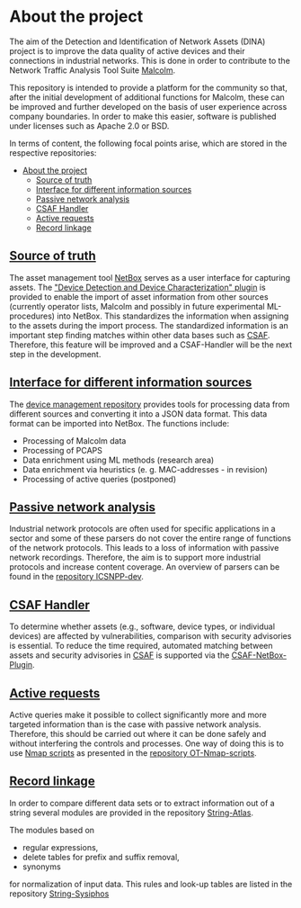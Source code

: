 # About the project

The aim of the Detection and Identification of Network Assets (DINA) project is to improve the data quality of active devices and their connections in industrial networks. This is done in order to contribute to the Network Traffic Analysis Tool Suite [Malcolm](https://github.com/cisagov/Malcolm).

This repository is intended to provide a platform for the community so that, after the initial development of additional functions for Malcolm, these can be improved and further developed on the basis of user experience across company boundaries. In order to make this easier, software is published under licenses such as Apache 2.0 or BSD.

In terms of content, the following focal points arise, which are stored in the respective repositories:

- [About the project](#about-the-project)
  - [Source of truth](#source-of-truth)
  - [Interface for different information sources](#interface-for-different-information-sources)
  - [Passive network analysis](#passive-network-analysis)
  - [CSAF Handler](#csaf-handler)
  - [Active requests](#active-requests)
  - [Record linkage](#record-linkage)

## [Source of truth](https://github.com/DINA-community/DDDC-Netbox-plugin)

The asset management tool [NetBox](https://github.com/netbox-community/netbox) serves as a user interface for capturing assets.
The ["Device Detection and Device Characterization" plugin](https://github.com/DINA-community/DDDC-Netbox-plugin) is provided to enable the import of asset information from other sources (currently operator lists, Malcolm and possibly in future experimental ML-procedures) into NetBox.
This standardizes the information when assigning to the assets during the import process. The standardized information is an important step finding matches within other data bases such as [CSAF](https://github.com/oasis-tcs/csaf).
Therefore, this feature will be improved and a CSAF-Handler will be the next step in the development.

## [Interface for different information sources](https://github.com/DINA-community/devicemgt)

The [device management repository](https://github.com/DINA-community/devicemgt) provides tools for processing data from different sources and converting it into a JSON data format. This data format can be imported into NetBox. The functions include:

- Processing of Malcolm data
- Processing of PCAPS
- Data enrichment using ML methods (research area)
- Data enrichment via heuristics (e. g. MAC-addresses - in revision)
- Processing of active queries (postponed)

## [Passive network analysis](https://github.com/DINA-community/icsnpp-dev)

Industrial network protocols are often used for specific applications in a sector and some of these parsers do not cover the entire range of functions of the network protocols.
This leads to a loss of information with passive network recordings. Therefore, the aim is to support more industrial protocols and increase content coverage.
An overview of parsers can be found in the [repository ICSNPP-dev](https://github.com/DINA-community/icsnpp-dev).

## [CSAF Handler](https://github.com/DINA-community/DINA-community/csaf-netbox-plugin)

To determine whether assets (e.g., software, device types, or individual devices) are affected by vulnerabilities, comparison with security advisories is essential. To reduce the time required, automated matching between assets and security advisories in [CSAF](csaf.io) is supported via the [CSAF-NetBox-Plugin](https://github.com/DINA-community/csaf-netbox-plugin).

## [Active requests](https://github.com/DINA-community/ot-nmap-scritps)

Active queries make it possible to collect significantly more and more targeted information than is the case with passive network analysis.
Therefore, this should be carried out where it can be done safely and without interfering the controls and processes. One way of doing this is to use [Nmap scripts](https://nmap.org/nsedoc/scripts/) as presented in the [repository OT-Nmap-scripts](https://github.com/DINA-community/ot-nmap-scritps).

## [Record linkage](https://github.com/DINA-community/string-atlas)

In order to compare different data sets or to extract information out of a string several modules are provided in the repository [String-Atlas](https://github.com/sDINA-community/string-atlas).

The modules based on

- regular expressions,
- delete tables for prefix and suffix removal,
- synonyms

for normalization of input data. This rules and look-up tables are listed in the repository [String-Sysiphos](ttps://github.com/DINA-community/string-sysiphos)
